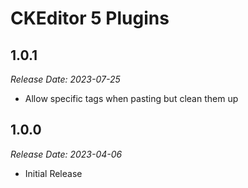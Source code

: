 # CKEditor 5 Plugins

1.0.1
--------------------------------------------------------------------------------
_Release Date: 2023-07-25_

- Allow specific tags when pasting but clean them up

1.0.0
--------------------------------------------------------------------------------
_Release Date: 2023-04-06_

- Initial Release
